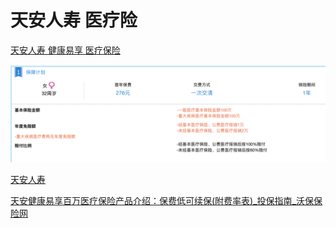 # 天安人寿 医疗险

[天安人寿 健康易享 医疗保险](http://jys.tianan-life.com/tiananClient/jianKangYiX/#/ausTreeXin/411420180818194428168)

![tianan_life_medical_health_easy](../../../assets/img/tianan_life_medical_health_easy.png)

[天安人寿](http://www.tianan-life.com/product/toProductList?c=40284c8150f10a030150f10dd1fc0010)

[天安健康易享百万医疗保险产品介绍：保费低可续保(附费率表)_投保指南_沃保保险网](http://news.vobao.com/zhinan/jiankangxian/920285472349660132.shtml)
